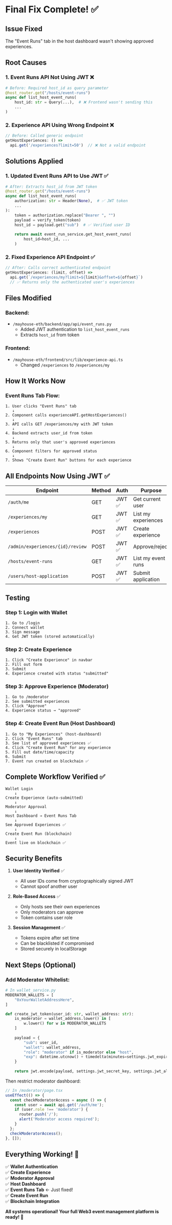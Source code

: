 # Final Fix Complete! ✅

## Issue Fixed
The "Event Runs" tab in the host dashboard wasn't showing approved experiences.

## Root Causes

### 1. **Event Runs API Not Using JWT** ❌
```python
# Before: Required host_id as query parameter
@host_router.get("/hosts/event-runs")
async def list_host_event_runs(
    host_id: str = Query(...),  # ❌ Frontend wasn't sending this
    ...
)
```

### 2. **Experience API Using Wrong Endpoint** ❌
```typescript
// Before: Called generic endpoint
getHostExperiences: () =>
  api.get('/experiences?limit=50')  // ❌ Not a valid endpoint
```

## Solutions Applied

### 1. **Updated Event Runs API to Use JWT** ✅
```python
# After: Extracts host_id from JWT token
@host_router.get("/hosts/event-runs")
async def list_host_event_runs(
    authorization: str = Header(None),  # ✅ JWT token
    ...
):
    token = authorization.replace("Bearer ", "")
    payload = verify_token(token)
    host_id = payload.get("sub")  # ✅ Verified user ID
    
    return await event_run_service.get_host_event_runs(
        host_id=host_id, ...
    )
```

### 2. **Fixed Experience API Endpoint** ✅
```typescript
// After: Calls correct authenticated endpoint
getHostExperiences: (limit, offset) =>
  api.get(`/experiences/my?limit=${limit}&offset=${offset}`)
  // ✅ Returns only the authenticated user's experiences
```

## Files Modified

### Backend:
- `/mayhouse-eth/backend/app/api/event_runs.py`
  - Added JWT authentication to `list_host_event_runs`
  - Extracts `host_id` from token

### Frontend:
- `/mayhouse-eth/frontend/src/lib/experience-api.ts`
  - Changed `/experiences` to `/experiences/my`

## How It Works Now

### Event Runs Tab Flow:
```
1. User clicks "Event Runs" tab
   ↓
2. Component calls experienceAPI.getHostExperiences()
   ↓
3. API calls GET /experiences/my with JWT token
   ↓
4. Backend extracts user_id from token
   ↓
5. Returns only that user's approved experiences
   ↓
6. Component filters for approved status
   ↓
7. Shows "Create Event Run" buttons for each experience
```

## All Endpoints Now Using JWT ✅

| Endpoint | Method | Auth | Purpose |
|----------|--------|------|---------|
| `/auth/me` | GET | JWT ✅ | Get current user |
| `/experiences/my` | GET | JWT ✅ | List my experiences |
| `/experiences` | POST | JWT ✅ | Create experience |
| `/admin/experiences/{id}/review` | POST | JWT ✅ | Approve/reject |
| `/hosts/event-runs` | GET | JWT ✅ | List my event runs |
| `/users/host-application` | POST | JWT ✅ | Submit application |

## Testing

### Step 1: Login with Wallet
```
1. Go to /login
2. Connect wallet
3. Sign message
4. Get JWT token (stored automatically)
```

### Step 2: Create Experience
```
1. Click "Create Experience" in navbar
2. Fill out form
3. Submit
4. Experience created with status "submitted"
```

### Step 3: Approve Experience (Moderator)
```
1. Go to /moderator
2. See submitted experiences
3. Click "Approve"
4. Experience status → "approved"
```

### Step 4: Create Event Run (Host Dashboard)
```
1. Go to "My Experiences" (host-dashboard)
2. Click "Event Runs" tab
3. See list of approved experiences ✅
4. Click "Create Event Run" for any experience
5. Fill out date/time/capacity
6. Submit
7. Event run created on blockchain ✅
```

## Complete Workflow Verified ✅

```
Wallet Login
    ↓
Create Experience (auto-submitted)
    ↓
Moderator Approval
    ↓
Host Dashboard → Event Runs Tab
    ↓
See Approved Experiences ✅
    ↓
Create Event Run (blockchain)
    ↓
Event live on blockchain ✅
```

## Security Benefits

1. **User Identity Verified** ✅
   - All user IDs come from cryptographically signed JWT
   - Cannot spoof another user

2. **Role-Based Access** ✅
   - Only hosts see their own experiences
   - Only moderators can approve
   - Token contains user role

3. **Session Management** ✅
   - Tokens expire after set time
   - Can be blacklisted if compromised
   - Stored securely in localStorage

## Next Steps (Optional)

### Add Moderator Whitelist:
```python
# In wallet_service.py
MODERATOR_WALLETS = [
    "0xYourWalletAddressHere",
]

def create_jwt_token(user_id: str, wallet_address: str):
    is_moderator = wallet_address.lower() in [
        w.lower() for w in MODERATOR_WALLETS
    ]
    
    payload = {
        "sub": user_id,
        "wallet": wallet_address,
        "role": "moderator" if is_moderator else "host",
        "exp": datetime.utcnow() + timedelta(minutes=settings.jwt_expire_minutes),
    }
    
    return jwt.encode(payload, settings.jwt_secret_key, settings.jwt_algorithm)
```

Then restrict moderator dashboard:
```typescript
// In /moderator/page.tsx
useEffect(() => {
  const checkModeratorAccess = async () => {
    const user = await api.get('/auth/me');
    if (user.role !== 'moderator') {
      router.push('/');
      alert('Moderator access required');
    }
  };
  checkModeratorAccess();
}, []);
```

## Everything Working! 🎉

✅ **Wallet Authentication**  
✅ **Create Experience**  
✅ **Moderator Approval**  
✅ **Host Dashboard**  
✅ **Event Runs Tab** ← Just fixed!  
✅ **Create Event Run**  
✅ **Blockchain Integration**  

**All systems operational! Your full Web3 event management platform is ready! 🚀**

